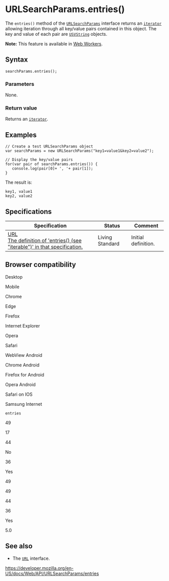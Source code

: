 URLSearchParams.entries()
=========================

The `entries()` method of the [`URLSearchParams`](../urlsearchparams) interface returns an [`iterator`](https://developer.mozilla.org/en-US/docs/Web/JavaScript/Reference/Iteration_protocols) allowing iteration through all key/value pairs contained in this object. The key and value of each pair are [`USVString`](../usvstring) objects.

**Note:** This feature is available in [Web Workers](../web_workers_api).

Syntax
------

    searchParams.entries();

### Parameters

None.

### Return value

Returns an [`iterator`](https://developer.mozilla.org/en-US/docs/Web/JavaScript/Reference/Iteration_protocols).

Examples
--------

    // Create a test URLSearchParams object
    var searchParams = new URLSearchParams("key1=value1&key2=value2");

    // Display the key/value pairs
    for(var pair of searchParams.entries()) {
       console.log(pair[0]+ ', '+ pair[1]);
    }

The result is:

    key1, value1
    key2, value2

Specifications
--------------

<table><thead><tr class="header"><th>Specification</th><th>Status</th><th>Comment</th></tr></thead><tbody><tr class="odd"><td><a href="https://url.spec.whatwg.org/#interface-urlsearchparams">URL<br />
<span class="small">The definition of 'entries() (see "iterable")' in that specification.</span></a></td><td><span class="spec-living">Living Standard</span></td><td>Initial definition.</td></tr></tbody></table>

Browser compatibility
---------------------

Desktop

Mobile

Chrome

Edge

Firefox

Internet Explorer

Opera

Safari

WebView Android

Chrome Android

Firefox for Android

Opera Android

Safari on IOS

Samsung Internet

`entries`

49

17

44

No

36

Yes

49

49

44

36

Yes

5.0

See also
--------

-   The [`URL`](../url) interface.

<a href="https://developer.mozilla.org/en-US/docs/Web/API/URLSearchParams/entries" class="_attribution-link">https://developer.mozilla.org/en-US/docs/Web/API/URLSearchParams/entries</a>
